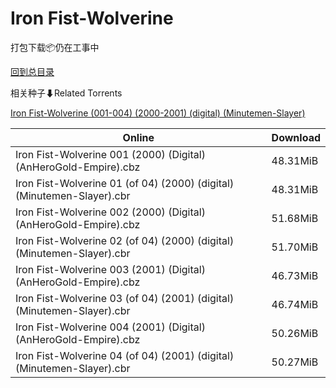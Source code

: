 # Iron Fist-Wolverine

打包下载📦仍在工事中

[回到总目录](/Catalogs.md)







相关种子⬇Related Torrents

[Iron Fist-Wolverine (001-004) (2000-2001) (digital) (Minutemen-Slayer)](https://github.com/alicewish/markdown/blob/master/torrent/Iron-Fist-Wolverine--001-004---2000-2001---digital---Minutemen-Slayer.md)

Online | Download
--- | ---
Iron Fist-Wolverine 001 (2000) (Digital) (AnHeroGold-Empire).cbz | 48.31MiB
Iron Fist-Wolverine 01 (of 04) (2000) (digital) (Minutemen-Slayer).cbr | 48.31MiB
Iron Fist-Wolverine 002 (2000) (Digital) (AnHeroGold-Empire).cbz | 51.68MiB
Iron Fist-Wolverine 02 (of 04) (2000) (digital) (Minutemen-Slayer).cbr | 51.70MiB
Iron Fist-Wolverine 003 (2001) (Digital) (AnHeroGold-Empire).cbz | 46.73MiB
Iron Fist-Wolverine 03 (of 04) (2001) (digital) (Minutemen-Slayer).cbr | 46.74MiB
Iron Fist-Wolverine 004 (2001) (Digital) (AnHeroGold-Empire).cbz | 50.26MiB
Iron Fist-Wolverine 04 (of 04) (2001) (digital) (Minutemen-Slayer).cbr | 50.27MiB